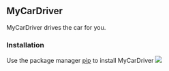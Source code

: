 ## MyCarDriver
MyCarDriver drives the car for you.
### Installation
Use the package manager [pip](https://pypi.org/project/pip/) to install MyCarDriver
![]([https://www.google.com/url?sa=i&url=https%3A%2F%2Fjunilearning.com%2Fblog%2Fguide%2Fwhat-is-python-101-for-students%2F&psig=AOvVaw0QPjpEEwOHpcMnn2KbBdqd&ust=1706232415483000&source=images&cd=vfe&opi=89978449&ved=0CBMQjRxqFwoTCMi5kJux94MDFQAAAAAdAAAAABAD](https://assets.stickpng.com/images/5848152fcef1014c0b5e4967.png)https://assets.stickpng.com/images/5848152fcef1014c0b5e4967.png)
